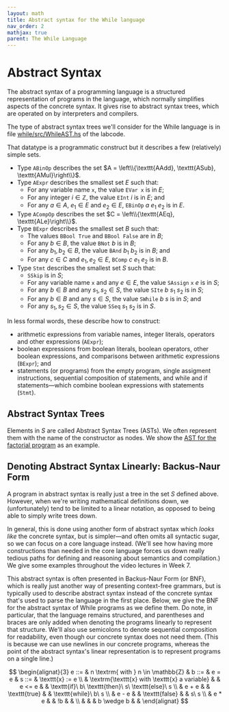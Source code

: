 ```yaml
---
layout: math
title: Abstract syntax for the While language
nav_order: 2
mathjax: true
parent: The While Language
---
```


# Abstract Syntax

The abstract syntax of a programming language is a structured representation of programs in the language, which normally simplifies aspects of the concrete syntax. It gives rise to abstract syntax trees, which are operated on by interpreters and compilers.

The type of abstract syntax trees we'll consider for the While language is in file [while/src/WhileAST.hs](https://github.com/uob-coms20007/labcode/blob/main/while/src/WhileAST.hs) of the labcode.

That datatype is a programmatic construct but it describes a few (relatively) simple sets.

- Type ```ABinOp``` describes the set $A = \left\\{\texttt{AAdd}, \texttt{ASub}, \texttt{AMul}\right\\}$.
- Type ```AExpr``` describes the smallest set $E$ such that:
  - For any variable name $\texttt{x}$, the value $\texttt{EVar x}$ is in $E$;
  - For any integer $i \in \mathbb{Z}$, the value $\texttt{EInt}\ i$ is in $E$; and
  - For any $a \in A$, $e_1 \in E$ and $e_2 \in E$, $\texttt{EBinOp}\ a\ e_1\ e_2$ is in $E$.
- Type ```ACompOp``` describes the set $C = \left\\{\texttt{AEq}, \texttt{ALe}\right\\}$.
- Type ```BExpr``` describes the smallest set $B$ such that:
  - The values $\texttt{BBool True}$ and $\texttt{BBool False}$ are in $B$;
  - For any $b \in B$, the value $\texttt{BNot}\ b$ is in $B$;
  - For any $b_1, b_2 \in B$, the value $\texttt{BAnd}\ b_1\ b_2$ is in $B$; and
  - For any $c \in C$ and $e_1, e_2 \in E$, $\texttt{BComp}\ c\ e_1\ e_2$ is in $B$.
- Type ```Stmt``` describes the smallest set $S$ such that:
  - $\texttt{SSkip}$ is in $S$;
  - For any variable name $\texttt{x}$ and any $e \in E$, the value $\texttt{SAssign}\ \texttt{x}\ e$ is in $S$;
  - For any $b \in B$ and any $s_1, s_2 \in S$, the value $\texttt{SIte}\ b\ s_1\ s_2$ is in $S$;
  - For any $b \in B$ and any $s \in S$, the value $\texttt{SWhile}\ b\ s$ is in $S$; and
  - For any $s_1, s_2 \in S$, the value $\texttt{SSeq}\ s_1\ s_2$ is in $S$.

In less formal words, these describe how to construct:
- arithmetic expressions from variable names, integer literals, operators and other expressions (```AExpr```);
- boolean expressions from boolean literals, boolean operators, other boolean expressions, and comparisons between arithmetic expressions (```BExpr```); and
- statements (or programs) from the empty program, single assigment instructions, sequential composition of statements, and while and if statements—which combine boolean expressions with statements (```Stmt```).

## Abstract Syntax Trees

Elements in $S$ are called Abstract Syntax Trees (ASTs). We often represent them with the name of the constructor as nodes. We show the [AST for the factorial program](https://uob-coms20007.github.io/reference/while/example.html#factorial-as-an-abstract-syntax-tree) as an example.

## Denoting Abstract Syntax Linearly: Backus-Naur Form

A program in abstract syntax is really just a tree in the set $S$ defined above. However, when we're writing mathematical definitions down, we (unfortunately) tend to be limited to a linear notation, as opposed to being able to simply write trees down.

In general, this is done using another form of abstract syntax which _looks like_ the concrete syntax, but is simpler—and often omits all syntactic sugar, so we can focus on a core language instead. (We'll see how having more constructions than needed in the core language forces us down really tedious paths for defining and reasoning about semantics and compilation.) We give some examples throughout the video lectures in Week 7.

This abstract syntax is often presented in Backus-Naur Form (or BNF), which is really just another way of presenting context-free grammars, but is typically used to describe abstract syntax instead of the concrete syntax that's used to parse the language in the first place. Below, we give the BNF for the abstract syntax of While programs as we define them. Do note, in particular, that the language remains structured, and parentheses and braces are only added when denoting the programs linearly to represent that structure.
We'll also use semicolons to denote sequential composition for readability, even though our concrete syntax does not need them. (This is because we can use newlines in our concrete programs, whereas the point of the abstract syntax's linear representation is to represent programs on a single line.)

$$
\begin{alignat}{3}
e ::= & n \textrm{ with } n \in \mathbb{Z}                &  b ::= & e = e           & s ::= & \texttt{x} := e                                    \\
      & \textrm{\texttt{x} with \texttt{x} a variable}    &        & e <= e          &       & \texttt{if}\ b\ \texttt{then}\ s\ \texttt{else}\ s \\
      & e + e                                             &        & \texttt{true}   &       & \texttt{while}\ b\ s                               \\
      & e - e                                             &        & \texttt{false}  &       & s\ s                                               \\
      & e * e                                             &        & !b              &       &                                                    \\
      &                                                   &        & b \wedge b      &       &
\end{alignat}
$$
